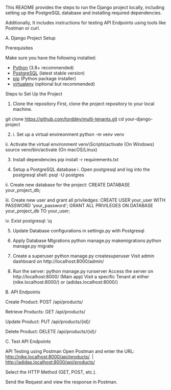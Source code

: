 This README provides the steps to run the Django project locally, including setting up the PostgreSQL database and installing required dependencies.

Additionally, It includes instructions for testing API Endpoints using tools like Postman or curl.

A. Django Project Setup

Prerequisites

Make sure you have the following installed:
- [Python](https://www.python.org/downloads/) (3.8+ recommended)
- [PostgreSQL](https://www.postgresql.org/download/) (latest stable version)
- [pip](https://pip.pypa.io/en/stable/) (Python package installer)
- [virtualenv](https://virtualenv.pypa.io/en/latest/) (optional but recommended)

Steps to Set Up the Project

1. Clone the repository
First, clone the project repository to your local machine.


git clone https://github.com/torddey/multi-tenants.git
cd your-django-project


2. i. Set up a virtual envireonment
python -m venv venv

ii. Activate the virtual environment
venv\Scripts\activate (On Windows)
source venv/bin/activate (On macOS/Linux)


3. Install dependencies
pip install -r requirements.txt


4. Setup a PostgreSQL database
i. Open postgresql and log into the postgresql shell:
psql -U postgres

ii. Create new database for the project:
CREATE DATABASE your_project_db;

iii. Create new user and grant all priviledges:
CREATE USER your_user WITH PASSWORD 'your_password';
GRANT ALL PRIVILEGES ON DATABASE your_project_db TO your_user;

iv. Exist postgresql: 
\q

5. Update Database configurations in settings.py with Postgresql

6. Apply Database MIgrations
python manage.py makemigrations
python manage.py migrate

7. Create a superuser
python manage.py createsuperuser
Visit admin dashboard on http://localhost:8000/admin/

8. Run the server:
python manage.py runserver
Access the server on http://localhost:8000/ (Main app)
Visit a specific Tenant at either (nike.localhost:8000/) or (adidas.localhost:8000/)




B. API Endpoints

Create Product: POST /api/products/

Retrieve Products: GET /api/products/

Update Product: PUT /api/products/{id}/

Delete Product: DELETE /api/products/{id}/






C. Test API Endpoints

API Testing using Postman
Open Postman and enter the URL:  http://nike.localhost:8000/api/products/. | http://adidas.localhost:8000/api/products/

Select the HTTP Method (GET, POST, etc.).

Send the Request and view the response in Postman.



